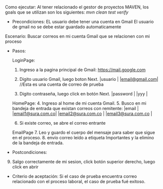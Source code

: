 Como ejecutar: 
Al tener relacionado el gestor de proyectos MAVEN, los goals que se utilizan son los siguientes: 
_mvn clean test verify_


* Precondiciones: 
EL usuario debe tener una cuenta en Gmail
El usuario de gmail no se debe estar guardado automaticamente

Escenario: Buscar correos en mi cuenta Gmail que se relacionen con mi proceso

* Pasos: 

	LoginPage:
	1. Ingreso a la pagina principal de Gmail: https://mail.google.com
	2. Digito usuario Gmail, luego boton Next. 
	   |usuario             |
	   |email@gmail.com| //Esta es una cuenta de correo de prueba
	   
	3. Digito contraseña, luego click en botón Next. 
		|password  |
		|yyy  |

	HomePage:
	4. Ingreso al home de mi cuenta Gmail. 
	5. Busco en mi bandeja de entrada que existan correos con remitente: 
	   |email                      |
	   |email1@sura.com.co| 
	   |email2@sura.com.co      |
	   |email3@sura.com.co |
	   
	6. Si existe correo, se abre el correo entrante

	EmailPage
	7. Leo y guardo el cuerpo del mensaje para saber que sigue en el proceso.
	8. envío correo leído a etiqueta Importantes y la elimino de la bandeja de entrada.

* Postcondiciones: 

9. Salgo correctamente de mi sesion, click botón superior derecho, luego click en abrir


* Criterio de aceptación: 
Si el caso de prueba encuentra correo relacionado con el proceso laboral, el caso de prueba fué exitoso. 